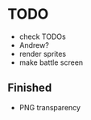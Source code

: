 TODO
=========

- check TODOs
- Andrew?
- render sprites
- make battle screen

Finished
----------
- PNG transparency